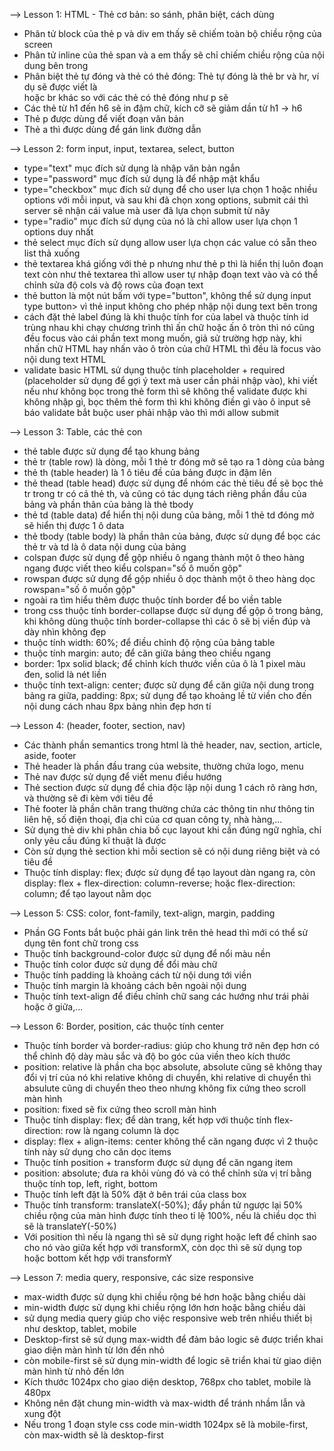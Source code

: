 --> Lesson 1: HTML - Thẻ cơ bản: so sánh, phân biệt, cách dùng

- Phân tử block của thẻ p và div em thấy sẽ chiếm toàn bộ chiều rộng của screen
- Phân tử inline của thẻ span và a em thấy sẽ chỉ chiếm chiều rộng của nội dung bên trong
- Phân biệt thẻ tự đóng và thẻ có thẻ đóng: Thẻ tự đóng là thẻ br và hr, ví dụ sẽ được viết là <br> hoặc br khác so với các thẻ có thẻ đóng như p sẽ
- Các thẻ từ h1 đến h6 sẽ in đậm chữ, kích cỡ sẽ giảm dần từ h1 -> h6
- Thẻ p được dùng để viết đoạn văn bản
- Thẻ a thì được dùng để gán link đường dẫn

--> Lesson 2: form input, input, textarea, select, button

- type="text" mục đích sử dụng là nhập văn bản ngắn
- type="password" mục đích sử dụng là để nhập mật khẩu
- type="checkbox" mục đích sử dụng để cho user lựa chọn 1 hoặc nhiều options với mỗi input, và sau khi đã chọn xong options, submit cái thì server sẽ nhận cái value mà user đã lựa chọn submit từ nãy
- type="radio" mục đích sử dụng của nó là chỉ allow user lựa chọn 1 options duy nhất
- thẻ select mục đích sử dụng allow user lựa chọn các value có sẵn theo list thả xuống
- thẻ textarea khá giống với thẻ p nhưng như thẻ p thì là hiển thị luôn đoạn text còn như thẻ textarea thì allow user tự nhập đoạn text vào và có thể chỉnh sửa độ cols và độ rows của đoạn text
- thẻ button là một nút bấm với type="button", không thể sử dụng input type button> vì thẻ input không cho phép nhập nội dung text bên trong
- cách đặt thẻ label đúng là khi thuộc tính for của label và thuộc tính id trùng nhau khi chạy chương trình thì ấn chữ hoặc ấn ô tròn thì nó cũng đều focus vào cái phần text mong muốn, giả sử trường hợp này, khi nhấn chữ HTML hay nhấn vào ô tròn của chữ HTML thì đều là focus vào nội dung text HTML
- validate basic HTML sử dụng thuộc tính placeholder + required (placeholder sử dụng để gợi ý text mà user cần phải nhập vào), khi viết nếu như không bọc trong thẻ form thì sẽ không thể validate được khi không nhập gì, bọc thêm thẻ form thì khi không điền gì vào ô input sẽ báo validate bắt buộc user phải nhập vào thì mới allow submit

--> Lesson 3: Table, các thẻ con

- thẻ table được sử dụng để tạo khung bảng
- thẻ tr (table row) là dòng, mỗi 1 thẻ tr đóng mở sẽ tạo ra 1 dòng của bảng
- thẻ th (table header) là 1 ô tiêu đề của bảng được in đậm lên
- thẻ thead (table head) được sử dụng để nhóm các thẻ tiêu đề sẽ bọc thẻ tr trong tr có cả thẻ th, và cũng có tác dụng tách riêng phần đầu của bảng và phần thân của bảng là thẻ tbody
- thẻ td (table data) để hiển thị nội dung của bảng, mỗi 1 thẻ td đóng mở sẽ hiển thị được 1 ô data
- thẻ tbody (table body) là phần thân của bảng, được sử dụng để bọc các thẻ tr và td là ô data nội dung của bảng
- colspan được sử dụng để gộp nhiều ô ngang thành một ô theo hàng ngang được viết theo kiểu colspan="số ô muốn gộp"
- rowspan được sử dụng để gộp nhiều ô dọc thành một ô theo hàng dọc rowspan="số ô muốn gộp"
- ngoài ra tìm hiểu thêm được thuộc tính border để bo viền table
- trong css thuộc tính border-collapse được sử dụng để gộp ô trong bảng, khi không dùng thuộc tính border-collapse thì các ô sẽ bị viền đúp và dày nhìn không đẹp
- thuộc tính width: 60%; để điều chỉnh độ rộng của bảng table
- thuộc tính margin: auto; để căn giữa bảng theo chiều ngang
- border: 1px solid black; để chỉnh kích thước viền của ô là 1 pixel màu đen, solid là nét liền
- thuộc tính text-align: center; được sử dụng để căn giữa nội dung trong bảng ra giữa, padding: 8px; sử dụng để tạo khoảng lề từ viền cho đến nội dung cách nhau 8px bảng nhìn đẹp hơn tí

--> Lesson 4: (header, footer, section, nav)

- Các thành phần semantics trong html là thẻ header, nav, section, article, aside, footer
- Thẻ header là phần đầu trang của website, thường chứa logo, menu
- Thẻ nav được sử dụng để viết menu điều hướng
- Thẻ section được sử dụng để chia độc lập nội dung 1 cách rõ ràng hơn, và thường sẽ đi kèm với tiêu đề
- Thẻ footer là phần chân trang thường chứa các thông tin như thông tin liên hệ, số điện thoại, địa chỉ của cơ quan công ty, nhà hàng,...
- Sử dụng thẻ div khi phân chia bố cục layout khi cần đúng ngữ nghĩa, chỉ only yêu cầu đúng kĩ thuật là được
- Còn sử dụng thẻ section khi mỗi section sẽ có nội dung riêng biệt và có tiêu đề
- Thuộc tính display: flex; được sử dụng để tạo layout dàn ngang ra, còn display: flex + flex-direction: column-reverse; hoặc flex-direction: column; để tạo layout nằm dọc

--> Lesson 5: CSS: color, font-family, text-align, margin, padding

- Phần GG Fonts bắt buộc phải gán link trên thẻ head thì mới có thể sử dụng tên font chữ trong css
- Thuộc tính background-color được sử dụng để nổi màu nền
- Thuộc tính color được sử dụng để đổi màu chữ
- Thuộc tính padding là khoảng cách từ nội dung tới viền
- Thuộc tính margin là khoảng cách bên ngoài nội dung
- Thuộc tính text-align để điều chỉnh chữ sang các hướng như trái phải hoặc ở giữa,...

--> Lesson 6: Border, position, các thuộc tính center

- Thuộc tính border và border-radius: giúp cho khung trở nên đẹp hơn có thể chỉnh độ dày màu sắc và độ bo góc của viền theo kích thước
- position: relative là phần cha bọc absolute, absolute cũng sẽ không thay đổi vị trí của nó khi relative không di chuyển, khi relative di chuyển thì absulute cũng di chuyển theo theo nhưng không fix cứng theo scroll màn hình
- position: fixed sẽ fix cứng theo scroll màn hình
- Thuộc tính display: flex; để dàn trang, kết hợp với thuộc tính flex-direction: row là ngang column là dọc
- display: flex + align-items: center không thể căn ngang được vì 2 thuộc tính này sử dụng cho căn dọc items
- Thuộc tính position + transform được sử dụng để căn ngang item
- position: absolute; đưa ra khỏi vùng đó và có thể chỉnh sửa vị trí bằng thuộc tính top, left, right, bottom
- Thuộc tính left đặt là 50% đặt ở bên trái của class box
- Thuộc tính transform: translateX(-50%); đẩy phần tử ngược lại 50% chiều rộng của màn hình được tính theo tỉ lệ 100%, nếu là chiều dọc thì sẽ là translateY(-50%)
- Với position thì nếu là ngang thì sẽ sử dụng right hoặc left để chỉnh sao cho nó vào giữa kết hợp với transformX, còn dọc thì sẽ sử dụng top hoặc bottom kết hợp với transformY

--> Lesson 7: media query, responsive, các size responsive

- max-width được sử dụng khi chiều rộng bé hơn hoặc bằng chiều dài
- min-width được sử dụng khi chiều rộng lớn hơn hoặc bằng chiều dài
- sử dụng media query giúp cho việc responsive web trên nhiều thiết bị như desktop, tablet, mobile
- Desktop-first sẽ sử dụng max-width để đảm bảo logic sẽ được triển khai giao diện màn hình từ lớn đến nhỏ
- còn mobile-first sẽ sử dụng min-width để logic sẽ triển khai từ giao diện màn hình từ nhỏ đến lớn
- Kích thước 1024px cho giao diện desktop, 768px cho tablet, mobile là 480px
- Không nên đặt chung min-width và max-width để tránh nhầm lẫn và xung đột
- Nếu trong 1 đoạn style css code min-width 1024px sẽ là mobile-first, còn max-width sẽ là desktop-first
